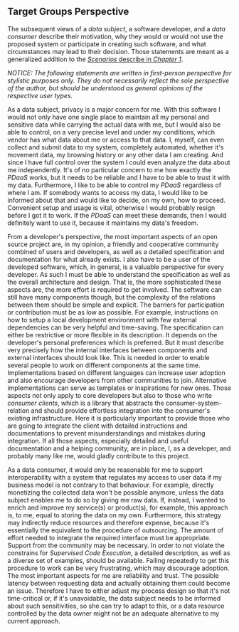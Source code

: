 ## Target Groups Perspective



The subsequent views of a *data subject*, a software developer, and a *data consumer* describe their 
motivation, why they would or would not use the proposed system or participate in creating such 
software, and what circumstances may lead to their decision. Those statements are meant as a 
generalized addition to the [*Scenarios* describe in *Chapter 1*](#scenarios).  

*NOTICE: The following statements are written in first-person perspective for stylistic purposes 
only. They do not necessarily reflect the sole perspective of the author, but should be understood 
as general opinions of the respective user types.*



As a data subject, privacy is a major concern for me. With this software I would not only have one
single place to maintain all my personal and sensitive data while carrying the actual data with me, 
but I would also be able to control, on a very precise level and under my conditions, which vendor 
has what data about me or access to that data. I, myself, can even collect and submit data to my 
system, completely automated, whether it's movement data, my browsing history or any other data I am 
creating. And since I have full control over the system I could even analyze the data about me 
independently.
It's of no particular concern to me how exactly the *PDaaS* works, but it needs to be reliable and I 
have to be able to trust it with my data. Furthermore, I like to be able to control my *PDaaS* 
regardless of where I am. If somebody wants to access my data, I would like to be informed about 
that and would like to decide, on my own, how to proceed. Convenient setup and usage is vital, 
otherwise I would probably resign before I got it to work. 
If the *PDaaS* can meet these demands, then I would definitely want to use it, because it maintains 
my data's freedom.

From a developer's perspective, the most important aspects of an open source project are, in my 
opinion, a friendly and cooperative community combined of users and developers, as well as a 
detailed specification and documentation for what already exists. I also have to be a user of the 
developed software, which, in general, is a valuable perspective for every developer. As such I must 
be able to understand the specification as well as the overall architecture and design. That is, the 
more sophisticated these aspects are, the more effort is required to get involved. The software can 
still have many components though, but the complexity of the relations between them should be simple 
and explicit. The barriers for participation or contribution must be as low as possible. For 
example, instructions on how to setup a local development environment with few external 
dependencies can be very helpful and time-saving.
The specification can either be restrictive or more flexible in its description. It depends on the 
developer's personal preferences which is preferred. But it must describe very precisely how the 
internal interfaces between components and external interfaces should look like. This is needed in 
order to enable several people to work on different components at the same time. Implementations 
based on different languages can increase user adoption and also encourage developers from other 
communities to join. Alternative implementations can serve as templates or inspirations for new 
ones. Those aspects not only apply to core developers but also to those who write 
*consumer clients*, which is a library that abstracts the consumer-system-relation and should 
provide effortless integration into the consumer's existing infrastructure. Here it is particularly 
important to provide those who are going to integrate the client with detailed instructions and 
documentations to prevent misunderstandings and mistakes during integration.
If all those aspects, especially detailed and useful documentation and a helping community, are in 
place, I, as a developer, and probably many like me, would gladly contribute to this project.

As a data consumer, it would only be reasonable for me to support interoperability with a system 
that regulates my access to user data if my business model is not contrary to that behaviour. For 
example, directly monetizing the collected data won't be possible anymore, unless the data subject 
enables me to do so by giving me raw data. If, instead, I wanted to enrich and improve my service(s) 
or product(s), for example, this approach is, to me, equal to storing the data on my own. 
Furthermore, this strategy may indirectly reduce resources and therefore expense, because it's 
essentially the equivalent to the procedure of outsourcing. 
The amount of effort needed to integrate the required interface must be appropriate. Support from 
the community may be necessary. In order to not violate the constrains for 
*Supervised Code Execution*, a detailed description, as well as a diverse set of examples, should 
be available. Failing repeatedly to get this procedure to work can be very frustrating, which may 
discourage adoption. 
The most important aspects for me are reliability and trust. The possible latency between requesting 
data and actually obtaining them could become an issue. Therefore I have to either adjust my process 
design so that it's not time-critical or, if it's unavoidable, the data subject needs to be informed 
about such sensitivities, so she can try to adapt to this, or a data resource controlled by the data 
owner might not be an adequate alternative to my current approach. 
